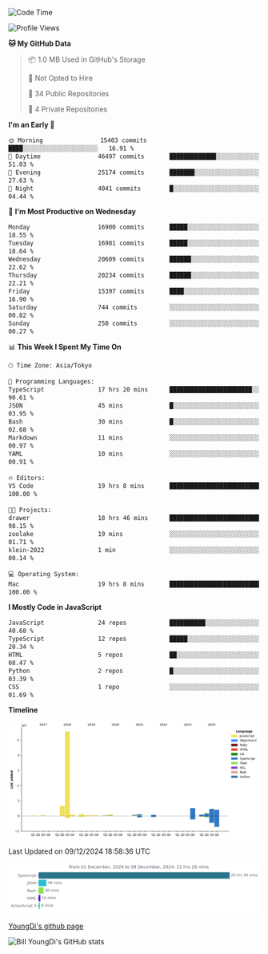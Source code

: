 <!--START_SECTION:waka-->
![Code Time](http://img.shields.io/badge/Code%20Time-1%2C094%20hrs%2051%20mins-blue)

![Profile Views](http://img.shields.io/badge/Profile%20Views-0-blue)

**🐱 My GitHub Data** 

> 📦 1.0 MB Used in GitHub's Storage 
 > 
> 🚫 Not Opted to Hire
 > 
> 📜 34 Public Repositories 
 > 
> 🔑 4 Private Repositories 
 > 
**I'm an Early 🐤** 

```text
🌞 Morning                15403 commits       ████░░░░░░░░░░░░░░░░░░░░░   16.91 % 
🌆 Daytime                46497 commits       █████████████░░░░░░░░░░░░   51.03 % 
🌃 Evening                25174 commits       ███████░░░░░░░░░░░░░░░░░░   27.63 % 
🌙 Night                  4041 commits        █░░░░░░░░░░░░░░░░░░░░░░░░   04.44 % 
```
📅 **I'm Most Productive on Wednesday** 

```text
Monday                   16900 commits       █████░░░░░░░░░░░░░░░░░░░░   18.55 % 
Tuesday                  16981 commits       █████░░░░░░░░░░░░░░░░░░░░   18.64 % 
Wednesday                20609 commits       ██████░░░░░░░░░░░░░░░░░░░   22.62 % 
Thursday                 20234 commits       ██████░░░░░░░░░░░░░░░░░░░   22.21 % 
Friday                   15397 commits       ████░░░░░░░░░░░░░░░░░░░░░   16.90 % 
Saturday                 744 commits         ░░░░░░░░░░░░░░░░░░░░░░░░░   00.82 % 
Sunday                   250 commits         ░░░░░░░░░░░░░░░░░░░░░░░░░   00.27 % 
```


📊 **This Week I Spent My Time On** 

```text
🕑︎ Time Zone: Asia/Tokyo

💬 Programming Languages: 
TypeScript               17 hrs 20 mins      ███████████████████████░░   90.61 % 
JSON                     45 mins             █░░░░░░░░░░░░░░░░░░░░░░░░   03.95 % 
Bash                     30 mins             █░░░░░░░░░░░░░░░░░░░░░░░░   02.68 % 
Markdown                 11 mins             ░░░░░░░░░░░░░░░░░░░░░░░░░   00.97 % 
YAML                     10 mins             ░░░░░░░░░░░░░░░░░░░░░░░░░   00.91 % 

🔥 Editors: 
VS Code                  19 hrs 8 mins       █████████████████████████   100.00 % 

🐱‍💻 Projects: 
drawer                   18 hrs 46 mins      █████████████████████████   98.15 % 
zoolake                  19 mins             ░░░░░░░░░░░░░░░░░░░░░░░░░   01.71 % 
klein-2022               1 min               ░░░░░░░░░░░░░░░░░░░░░░░░░   00.14 % 

💻 Operating System: 
Mac                      19 hrs 8 mins       █████████████████████████   100.00 % 
```

**I Mostly Code in JavaScript** 

```text
JavaScript               24 repos            ██████████░░░░░░░░░░░░░░░   40.68 % 
TypeScript               12 repos            █████░░░░░░░░░░░░░░░░░░░░   20.34 % 
HTML                     5 repos             ██░░░░░░░░░░░░░░░░░░░░░░░   08.47 % 
Python                   2 repos             █░░░░░░░░░░░░░░░░░░░░░░░░   03.39 % 
CSS                      1 repo              ░░░░░░░░░░░░░░░░░░░░░░░░░   01.69 % 
```



**Timeline**

![Lines of Code chart](https://raw.githubusercontent.com/Youngdi/Youngdi/master/assets/bar_graph.png)


 Last Updated on 09/12/2024 18:58:36 UTC
<!--END_SECTION:waka-->

![wakatime](./images/stat.svg)

[YoungDi's github page](https://youngdi.github.io)

![Bill YoungDi's GitHub stats](https://github-readme-stats.vercel.app/api?username=youngdi&count_private=true&show_icons=true)
